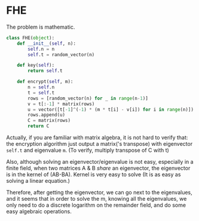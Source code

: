 # FHE

The problem is mathematic.

```python
class FHE(object):
    def __init__(self, n):
        self.n = n
        self.t = random_vector(n)

    def key(self):
        return self.t

    def encrypt(self, m):
        n = self.n
        t = self.t
        rows = [random_vector(n) for _ in range(n-1)]
        v = t[:-1] * matrix(rows)
        u = vector([t[-1]^(-1) * (m * t[i] - v[i]) for i in range(n)])
        rows.append(u)
        C = matrix(rows)
        return C
```

Actually, if you are familiar with matrix algebra, it is not hard to verify that: the encryption algorithm just output a matrix('s transpose) with eigenvector `self.t` and eigenvalue `m`. (To verify, multiply transpose of C with t)

Also, although solving an eigenvector/eigenvalue is not easy, especially in a finite field, when two matrices A & B *share* an eigenvector, the eigenvector is in the kernel of (AB-BA). Kernel is very easy to solve (It is as easy as solving a linear equation.)

Therefore, after getting the eigenvector, we can go next to the eigenvalues, and it seems that in order to solve the m, knowing all the eigenvalues, we only need to do a discrete logarithm on the remainder field, and do some easy algebraic operations.


